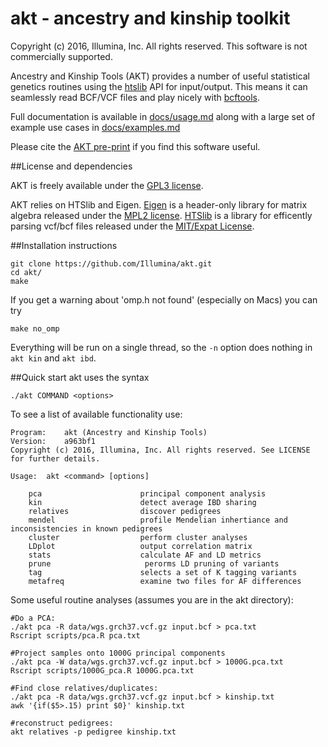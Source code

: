 # akt - ancestry and kinship toolkit

Copyright (c) 2016, Illumina, Inc. All rights reserved. This software is not commercially supported.

Ancestry and Kinship Tools (AKT) provides a number of useful statistical genetics routines using the [htslib](http://www.htslib.org/) API for input/output. This means it can seamlessly read BCF/VCF files and play nicely with [bcftools](http://samtools.github.io/bcftools/bcftools.html).

Full documentation is available in [docs/usage.md](docs/usage.md) along with a large set of example use cases in [docs/examples.md](docs/examples.md)

Please cite the [AKT pre-print](http://biorxiv.org/content/early/2016/04/10/047829) if you find this software useful.

##License and dependencies

AKT is freely available under the [GPL3 license](https://github.com/Illumina/agg/blob/master/LICENSE). 

AKT relies on HTSlib and Eigen. [Eigen](http://eigen.tuxfamily.org/index.php?title=Main_Page) is a header-only library for matrix algebra released under the [MPL2 license](https://www.mozilla.org/en-US/MPL/2.0/). [HTSlib](http://www.htslib.org/) is a library for efficently parsing vcf/bcf files released under the [MIT/Expat License](http://choosealicense.com/licenses/mit/).

##Installation instructions

```
git clone https://github.com/Illumina/akt.git
cd akt/
make
```
If you get a warning about 'omp.h not found' (especially on Macs)
you can try
```
make no_omp
```
Everything will be run on a single thread, so the `-n` option does nothing
in `akt kin` and `akt ibd`.

##Quick start
akt uses the syntax
```
./akt COMMAND <options>
```

To see a list of available functionality use:
```
Program:	akt (Ancestry and Kinship Tools)
Version:	a963bf1
Copyright (c) 2016, Illumina, Inc. All rights reserved. See LICENSE for further details.

Usage:	akt <command> [options]

	pca                      principal component analysis
	kin                      detect average IBD sharing
	relatives                discover pedigrees
	mendel                   profile Mendelian inhertiance and inconsistencies in known pedigrees
	cluster                  perform cluster analyses
	LDplot                   output correlation matrix
	stats                    calculate AF and LD metrics
	prune                     perorms LD pruning of variants
	tag                      selects a set of K tagging variants
	metafreq                 examine two files for AF differences
```

Some useful routine analyses (assumes you are in the akt directory):
```
#Do a PCA:
./akt pca -R data/wgs.grch37.vcf.gz input.bcf > pca.txt
Rscript scripts/pca.R pca.txt

#Project samples onto 1000G principal components
./akt pca -W data/wgs.grch37.vcf.gz input.bcf > 1000G.pca.txt
Rscript scripts/1000G_pca.R 1000G.pca.txt

#Find close relatives/duplicates:
./akt pca -R data/wgs.grch37.vcf.gz input.bcf > kinship.txt
awk '{if($5>.15) print $0}' kinship.txt

#reconstruct pedigrees:
akt relatives -p pedigree kinship.txt 
```
